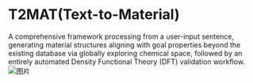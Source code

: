 # T2MAT(Text-to-Material)

  A comprehensive framework processing from a user-input sentence, generating material structures aligning with goal properties beyond the existing database via globally exploring chemical space, followed by an entirely automated Density Functional Theory (DFT) validation workflow.
![图片](https://github.com/szl666/T2MAT/assets/44625390/d5949dce-34d3-481f-9f39-eac0ce534625)
